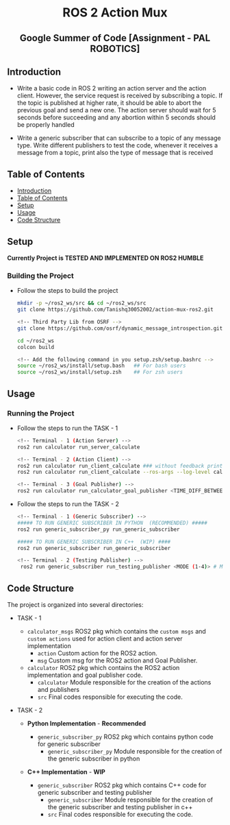<h1 align=center>
ROS 2 Action Mux</br>
</h1>
<h2 align=center>
Google Summer of Code [Assignment - PAL ROBOTICS]
</h2>

## Introduction

- Write a basic code in ROS 2 writing an action server and the action client. However, the service request is received by subscribing a topic. If the topic is published at higher rate, it should be able to abort the previous goal and send a new one. The action server should wait for 5 seconds before succeeding and any abortion within 5 seconds should be properly handled

- Write a generic subscriber that can subscribe to a topic of any message type. Write different publishers to test the code, whenever it receives a message from a topic, print also the type of message that is received

## Table of Contents

- [Introduction](#introduction)
- [Table of Contents](#table-of-contents)
- [Setup](#setup)
- [Usage](#usage)
- [Code Structure](#code-structure)

## Setup
**Currently Project is TESTED AND IMPLEMENTED ON ROS2 HUMBLE**
### Building the Project

- Follow the steps to build the project
  ```bash
  mkdir -p ~/ros2_ws/src && cd ~/ros2_ws/src
  git clone https://github.com/Tanishq30052002/action-mux-ros2.git

  <!-- Third Party Lib from OSRF -->
  git clone https://github.com/osrf/dynamic_message_introspection.git

  cd ~/ros2_ws
  colcon build

  <!-- Add the following command in you setup.zsh/setup.bashrc -->
  source ~/ros2_ws/install/setup.bash   ## For bash users
  source ~/ros2_ws/install/setup.zsh    ## For zsh users
  ```

## Usage

### Running the Project

- Follow the steps to run the TASK - 1
    ```bash
    <!-- Terminal - 1 (Action Server) -->
    ros2 run calculator run_server_calculate

    <!-- Terminal - 2 (Action Client) -->
    ros2 run calculator run_client_calculate ### without feedback printing
    ros2 run calculator run_client_calculate --ros-args --log-level calculator_action_client:=DEBUG ### with feedback printing

    <!-- Terminal - 3 (Goal Publisher) -->
    ros2 run calculator run_calculator_goal_publisher <TIME_DIFF_BETWEEN_2_GOALS in secs>
    ```

- Follow the steps to run the TASK - 2
    ```bash
    <!-- Terminal - 1 (Generic Subscriber) -->
    ##### TO RUN GENERIC SUBSCRIBER IN PYTHON  (RECOMMENDED) #####
    ros2 run generic_subscriber_py run_generic_subscriber

    ##### TO RUN GENERIC SUBSCRIBER IN C++  (WIP) ####
    ros2 run generic_subscriber run_generic_subscriber

    <!-- Terminal - 2 (Testing Publisher) -->
     ros2 run generic_subscriber run_testing_publisher <MODE (1-4)> # Mode -1: For String, Mode -2: Bool, Mode -3: Twist, Mode -4: Pose

    ```

## Code Structure

The project is organized into several directories:

- TASK - 1
    - `calculator_msgs` ROS2 pkg which contains the `custom msgs` and `custom actions` used for action client and action server implementation
      - `action` Custom action for the ROS2 action.
      - `msg` Custom msg for the ROS2 action and Goal Publisher.
    - `calculator` ROS2 pkg which contains the ROS2 action implementation and goal publisher code.
      - `calculator` Module responsible for the creation of the actions and publishers
      - `src` Final codes responsible for executing the code.

- TASK - 2
    - **Python Implementation** - **Recommended**
        - `generic_subscriber_py` ROS2 pkg which contains python code for generic subscriber
            - `generic_subscriber_py` Module responsible for the creation of the generic subscriber in python

    - **C++ Implementation** - **WIP**
        - `generic_subscriber` ROS2 pkg which contains C++ code for generic subscriber and testing publisher
            - `generic_subscriber` Module responsible for the creation of the generic subscriber and testing publisher in c++
            - `src` Final codes responsible for executing the code.
